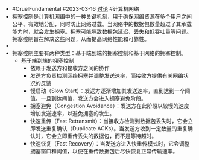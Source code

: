 - #CruelFundamental #2023-03-16 [讨论](https://github.com/CYZH1307/CruelFundamental/tree/main/homework/202303/16) #计算机网络
- 拥塞控制是计算机网络中的一种关键机制，用于确保网络资源在多个用户之间公平、有效地分配，同时防止网络过载。当网络中的数据包数量超过了其承载能力时，就会发生拥塞。拥塞可能导致数据包延迟、丢失和低吞吐量等问题。拥塞控制旨在解决这些问题，从而提高网络性能和可靠性。
-
- 拥塞控制主要有两种类型：基于端到端的拥塞控制和基于网络的拥塞控制。
	- 基于端到端的拥塞控制
		- 依赖于发送方和接收方之间的协作
		- 发送方负责检测网络拥塞并调整发送速率，而接收方提供有关网络状况的反馈
		- 慢启动（Slow Start）：发送方逐渐增加其发送速率，直到达到一个阈值。一旦到达阈值，发送方会进入拥塞避免阶段。
		- 拥塞避免（Congestion Avoidance）：发送方在此阶段以较慢的速度增加发送速率，以避免拥塞的发生。
		- 快速重传（Fast Retransmit）：当接收方检测到数据包丢失时，它会立即发送重复确认（Duplicate ACKs）。当发送方收到一定数量的重复确认时，它会立即重传丢失的数据包，而不是等待超时。
		- 快速恢复（Fast Recovery）：当发送方进入快重传模式时，它会调整拥塞窗口和阈值，以便在重传数据包后尽快恢复正常传输速率。